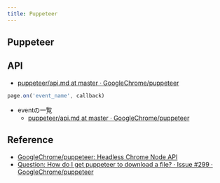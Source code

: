 ```yaml
---
title: Puppeteer
---
```


## Puppeteer

## API
* [puppeteer/api.md at master · GoogleChrome/puppeteer](https://github.com/GoogleChrome/puppeteer/blob/master/docs/api.md)


```javascript
page.on('event_name', callback)
```

* eventの一覧
    * [puppeteer/api.md at master · GoogleChrome/puppeteer](https://github.com/GoogleChrome/puppeteer/blob/master/docs/api.md#class-page)


## Reference
* [GoogleChrome/puppeteer: Headless Chrome Node API](https://github.com/GoogleChrome/puppeteer)
* [Question: How do I get puppeteer to download a file? · Issue #299 · GoogleChrome/puppeteer](https://github.com/GoogleChrome/puppeteer/issues/299)

